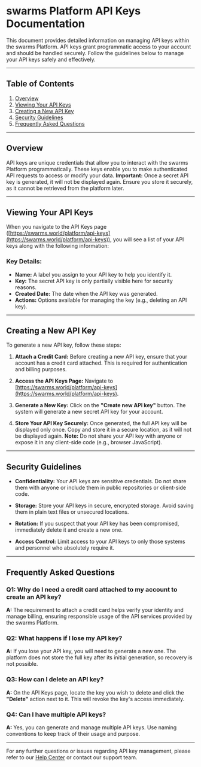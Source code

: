# swarms Platform API Keys Documentation

This document provides detailed information on managing API keys within the swarms Platform. API keys grant programmatic access to your account and should be handled securely. Follow the guidelines below to manage your API keys safely and effectively.

---

## Table of Contents

1. [Overview](#overview)
2. [Viewing Your API Keys](#viewing-your-api-keys)
3. [Creating a New API Key](#creating-a-new-api-key)
4. [Security Guidelines](#security-guidelines)
5. [Frequently Asked Questions](#frequently-asked-questions)

---

## Overview

API keys are unique credentials that allow you to interact with the swarms Platform programmatically. These keys enable you to make authenticated API requests to access or modify your data. **Important:** Once a secret API key is generated, it will not be displayed again. Ensure you store it securely, as it cannot be retrieved from the platform later.

---

## Viewing Your API Keys

When you navigate to the API Keys page ([https://swarms.world/platform/api-keys](https://swarms.world/platform/api-keys)), you will see a list of your API keys along with the following information:

### Key Details:

- **Name:** A label you assign to your API key to help you identify it.
- **Key:** The secret API key is only partially visible here for security reasons.
- **Created Date:** The date when the API key was generated.
- **Actions:** Options available for managing the key (e.g., deleting an API key).

---

## Creating a New API Key

To generate a new API key, follow these steps:

1. **Attach a Credit Card:**
   Before creating a new API key, ensure that your account has a credit card attached. This is required for authentication and billing purposes.

2. **Access the API Keys Page:**
   Navigate to [https://swarms.world/platform/api-keys](https://swarms.world/platform/api-keys).

3. **Generate a New Key:**
   Click on the **"Create new API key"** button. The system will generate a new secret API key for your account.

4. **Store Your API Key Securely:**
   Once generated, the full API key will be displayed only once. Copy and store it in a secure location, as it will not be displayed again.
   **Note:** Do not share your API key with anyone or expose it in any client-side code (e.g., browser JavaScript).

---

## Security Guidelines

- **Confidentiality:**
  Your API keys are sensitive credentials. Do not share them with anyone or include them in public repositories or client-side code.

- **Storage:**
  Store your API keys in secure, encrypted storage. Avoid saving them in plain text files or unsecured locations.

- **Rotation:**
  If you suspect that your API key has been compromised, immediately delete it and create a new one.

- **Access Control:**
  Limit access to your API keys to only those systems and personnel who absolutely require it.

---

## Frequently Asked Questions

### Q1: **Why do I need a credit card attached to my account to create an API key?**

**A:** The requirement to attach a credit card helps verify your identity and manage billing, ensuring responsible usage of the API services provided by the swarms Platform.

### Q2: **What happens if I lose my API key?**

**A:** If you lose your API key, you will need to generate a new one. The platform does not store the full key after its initial generation, so recovery is not possible.

### Q3: **How can I delete an API key?**

**A:** On the API Keys page, locate the key you wish to delete and click the **"Delete"** action next to it. This will revoke the key's access immediately.

### Q4: **Can I have multiple API keys?**

**A:** Yes, you can generate and manage multiple API keys. Use naming conventions to keep track of their usage and purpose.

---

For any further questions or issues regarding API key management, please refer to our [Help Center](https://swarms.world/help) or contact our support team.

